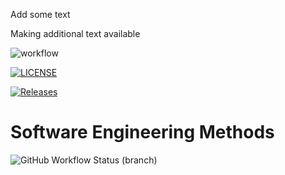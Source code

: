 Add some text

Making additional text available

![workflow](https://github.com/cammybisset/SEM/actions/workflows/main.yml/badge.svg)

[![LICENSE](https://img.shields.io/github/license/cammybisset/sem.svg?style=flat-square)](https://github.com/cammybisset/sem/blob/master/LICENSE)

[![Releases](https://img.shields.io/github/release/cammybisset/sem/all.svg?style=flat-square)](https://github.com/cammybisset/sem/releases)

# Software Engineering Methods
![GitHub Workflow Status (branch)](https://img.shields.io/github/workflow/status/cammybisset/SEM/main.yml/master?style=flat-square)